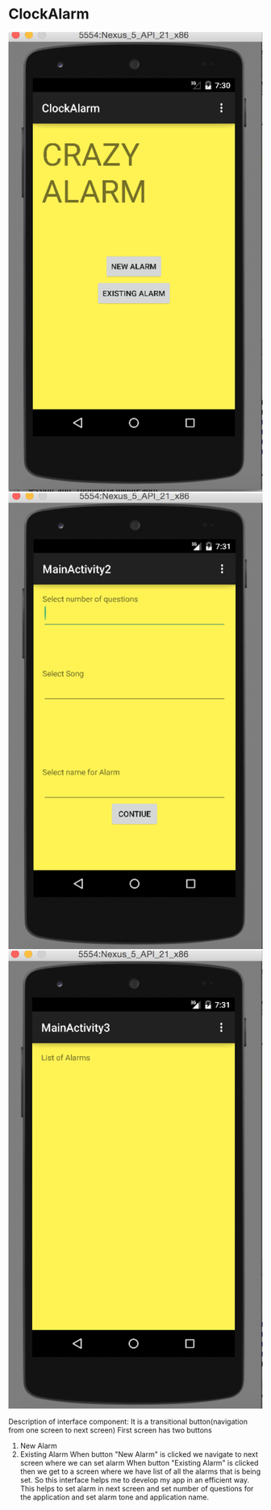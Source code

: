# ClockAlarm
![ScreenShot](https://github.com/Satyajith/ClockAlarm/blob/master/ScreenShots/Screen%20Shot%202015-03-03%20at%2019.30.41.png)
![ScreenShot](https://github.com/Satyajith/ClockAlarm/blob/master/ScreenShots/Screen%20Shot%202015-03-03%20at%2019.30.58.png)
![ScreenShot](https://github.com/Satyajith/ClockAlarm/blob/master/ScreenShots/Screen%20Shot%202015-03-03%20at%2019.31.10.png)

Description of interface component:
It is a transitional button(navigation from one screen to next screen)
First screen has two buttons
 1. New Alarm
 2. Existing Alarm
When button "New Alarm" is clicked we navigate to next screen where we can set alarm
When button "Existing Alarm" is clicked then we get to a screen where we have list of all the alarms that is being set.
So this interface helps me to develop my app in an efficient way. This helps to set alarm in next screen and set number of questions for the application and set alarm tone and application name.
